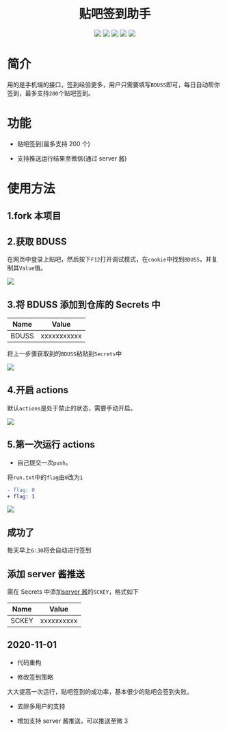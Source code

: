 <div align="center"> 
<h1 align="center">贴吧签到助手</h1>
<img src="https://img.shields.io/github/issues/srcrs/TiebaSignIn?color=green">
<img src="https://img.shields.io/github/stars/srcrs/TiebaSignIn?color=yellow">
<img src="https://img.shields.io/github/forks/srcrs/TiebaSignIn?color=orange">
<img src="https://img.shields.io/github/license/srcrs/TiebaSignIn?color=ff69b4">
<img src="https://img.shields.io/github/languages/code-size/srcrs/TiebaSignIn?color=blueviolet">
</div>

# 简介

用的是手机端的接口，签到经验更多，用户只需要填写`BDUSS`即可，每日自动帮你签到，最多支持`200`个贴吧签到。

# 功能

- 贴吧签到(最多支持 200 个)

- 支持推送运行结果至微信(通过 server 酱)

# 使用方法

## 1.fork 本项目

## 2.获取 BDUSS

在网页中登录上贴吧，然后按下`F12`打开调试模式，在`cookie`中找到`BDUSS`，并复制其`Value`值。

![](./assets/获取BDUSS.gif)

## 3.将 BDUSS 添加到仓库的 Secrets 中

| Name  | Value       |
| ----- | ----------- |
| BDUSS | xxxxxxxxxxx |

将上一步骤获取到的`BDUSS`粘贴到`Secrets`中

![](./assets/添加BDUSS.gif)

## 4.开启 actions

默认`actions`是处于禁止的状态，需要手动开启。

![](./assets/开启actions.gif)

## 5.第一次运行 actions

- 自己提交一次`push`。

将`run.txt`中的`flag`由`0`改为`1`

```patch
- flag: 0
+ flag: 1
```

![](./assets/运行结果.gif)

## 成功了

每天早上`6:30`将会自动进行签到

## 添加 server 酱推送

需在 Secrets 中添加[server 酱](http://sc.ftqq.com/)的`SCKEY`，格式如下

| Name  | Value      |
| ----- | ---------- |
| SCKEY | xxxxxxxxxx |

## 2020-11-01

- 代码重构

- 修改签到策略

大大提高一次运行，贴吧签到的成功率，基本很少的贴吧会签到失败。

- 去除多用户的支持

- 增加支持 server 酱推送，可以推送至微 3
